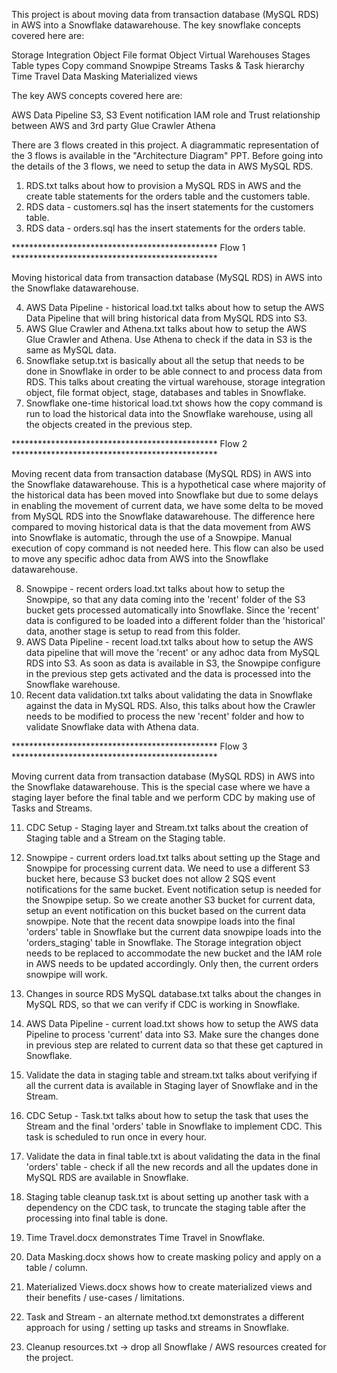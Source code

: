 This project is about moving data from transaction database (MySQL RDS) in AWS into a Snowflake datawarehouse.
The key snowflake concepts covered here are:

Storage Integration Object
File format Object
Virtual Warehouses
Stages
Table types 
Copy command
Snowpipe
Streams
Tasks & Task hierarchy
Time Travel
Data Masking
Materialized views

The key AWS concepts covered here are:

AWS Data Pipeline
S3, S3 Event notification
IAM role and Trust relationship between AWS and 3rd party
Glue Crawler
Athena

There are 3 flows created in this project. A diagrammatic representation of the 3 flows is available in the "Architecture Diagram" PPT.
Before going into the details of the 3 flows, we need to setup the data in AWS MySQL RDS.

1. RDS.txt talks about how to provision a MySQL RDS in AWS and the create table statements for the orders table and the customers table.
2. RDS data - customers.sql has the insert statements for the customers table.
3. RDS data - orders.sql has the insert statements for the orders table.

*********************************************** Flow 1 ***********************************************

Moving historical data from transaction database (MySQL RDS) in AWS into the Snowflake datawarehouse.

4. AWS Data Pipeline - historical load.txt talks about how to setup the AWS Data Pipeline that will bring historical data from MySQL RDS into S3.
5. AWS Glue Crawler and Athena.txt talks about how to setup the AWS Glue Crawler and Athena. Use Athena to check if the data in S3 is the same as MySQL data.
6. Snowflake setup.txt is basically about all the setup that needs to be done in Snowflake in order to be able connect to and process data from RDS. 
   This talks about creating the virtual warehouse, storage integration object, file format object, stage, databases and tables in Snowflake.
7. Snowflake one-time historical load.txt shows how the copy command is run to load the historical data into the Snowflake warehouse, using all the objects created in the previous step.

*********************************************** Flow 2 ***********************************************

Moving recent data from transaction database (MySQL RDS) in AWS into the Snowflake datawarehouse.
This is a hypothetical case where majority of the historical data has been moved into Snowflake but due to some delays in enabling the movement of current data, we have some delta to be moved from MySQL RDS into the Snowflake datawarehouse. The difference here compared to moving historical data is that the data movement from AWS into Snowflake is automatic, through the use of a Snowpipe. Manual execution of copy command is not needed here.
This flow can also be used to move any specific adhoc data from AWS into the Snowflake datawarehouse.

8. Snowpipe - recent orders load.txt talks about how to setup the Snowpipe, so that any data coming into the 'recent' folder of the S3 bucket gets processed automatically into Snowflake.
   Since the 'recent' data is configured to be loaded into a different folder than the 'historical' data, another stage is setup to read from this folder.
9. AWS Data Pipeline - recent load.txt talks about how to setup the AWS data pipeline that will move the 'recent' or any adhoc data from MySQL RDS into S3. 
   As soon as data is available in S3, the Snowpipe configure in the previous step gets activated and the data is processed into the Snowflake warehouse.
10. Recent data validation.txt talks about validating the data in Snowflake against the data in MySQL RDS.
   Also, this talks about how the Crawler needs to be modified to process the new 'recent' folder and how to validate Snowflake data with Athena data.

*********************************************** Flow 3 ***********************************************

Moving current data from transaction database (MySQL RDS) in AWS into the Snowflake datawarehouse.
This is the special case where we have a staging layer before the final table and we perform CDC by making use of Tasks and Streams.

11. CDC Setup - Staging layer and Stream.txt talks about the creation of Staging table and a Stream on the Staging table.
12. Snowpipe - current orders load.txt talks about setting up the Stage and Snowpipe for processing current data. 
We need to use a different S3 bucket here, because S3 bucket does not allow 2 SQS event notifications for the same bucket. Event notification setup is needed for the Snowpipe setup. 
So we create another S3 bucket for current data, setup an event notification on this bucket based on the current data snowpipe. 
Note that the recent data snowpipe loads into the final 'orders' table in Snowflake but the current data snowpipe loads into the 'orders_staging' table in Snowflake. 
The Storage integration object needs to be replaced to accommodate the new bucket and the IAM role in AWS needs to be updated accordingly. 
Only then, the current orders snowpipe will work.
13. Changes in source RDS MySQL database.txt talks about the changes in MySQL RDS, so that we can verify if CDC is working in Snowflake.
14. AWS Data Pipeline - current load.txt shows how to setup the AWS data Pipeline to process 'current' data into S3. Make sure the changes done in previous step are related to current data so that these get captured in Snowflake.
15. Validate the data in staging table and stream.txt talks about verifying if all the current data is available in Staging layer of Snowflake and in the Stream.
16. CDC Setup - Task.txt talks about how to setup the task that uses the Stream and the final 'orders' table in Snowflake to implement CDC. This task is scheduled to run once in every hour.
17. Validate the data in final table.txt is about validating the data in the final 'orders' table - check if all the new records and all the updates done in MySQL RDS are available in Snowflake.
18. Staging table cleanup task.txt is about setting up another task with a dependency on the CDC task, to truncate the staging table after the processing into final table is done.

19. Time Travel.docx demonstrates Time Travel in Snowflake.
20. Data Masking.docx shows how to create masking policy and apply on a table / column.
21. Materialized Views.docx shows how to create materialized views and their benefits / use-cases / limitations.

22. Task and Stream - an alternate method.txt demonstrates a different approach for using / setting up tasks and streams in Snowflake.
23. Cleanup resources.txt -> drop all Snowflake / AWS resources created for the project.
